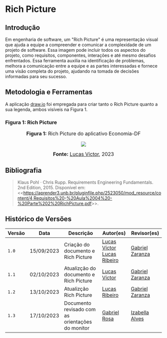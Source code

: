 # Rich Picture

## Introdução

Em engenharia de software, um "Rich Picture" é uma representação visual que ajuda a equipe a compreender e comunicar a complexidade de um projeto de software. Essa imagem pode incluir todos os aspectos do projeto, como requisitos, componentes, interações e até mesmo desafios enfrentados. Essa ferramenta auxilia na identificação de problemas, melhora a comunicação entre a equipe e as partes interessadas e fornece uma visão completa do projeto, ajudando na tomada de decisões informadas para seu sucesso.

## Metodologia e Ferramentas

A aplicação [draw.io](https://www.drawio.com/) foi empregada para criar tanto o Rich Picture quanto a sua legenda, ambos visíveis na Figura 1.

### Figura 1: Rich Picture

<div align="center">
<font size="3"><p style="text-align: center"><b>Figura 1:</b> Rich Picture do aplicativo Economia-DF</p></font>

<img src="https://github.com/Requisitos-de-Software/2023.2-Economia-DF/blob/main/docs/imagens/RichPicture.drawio.png?raw=true">

<font size="3"><p style="text-align: center"><b>Fonte:</b> <a href="https://github.com/lucas13032003">Lucas Víctor</a>, 2023</p></font>
</div>

## Bibliografia

> Klaus Pohl · Chris Rupp. Requirements Engineering Fundamentals. 2nd Edition, 2015. Disponível em: <<[https://aprender3.unb.br/pluginfile.php/2523050/mod_resource/content/4 Requisitos%20-%20Aula%2004%20-%20Parte%202%20RichPicture.pdf](https://aprender3.unb.br/pluginfile.php/2692740/mod_resource/content/2/Rastreabilidade.pdf)>>.

## Histórico de Versões

| Versão | Data       | Descrição                                        | Autor(es)                                                                                         | Revisor(es)                                        |
| ------ | ---------- | ------------------------------------------------ | ------------------------------------------------------------------------------------------------- | -------------------------------------------------- |
| `1.0`  | 15/09/2023 | Criação do documento e Rich Picture              | [Lucas Víctor](https://github.com/Lucas13032003) <br> [Lucas Ribeiro](https://github.com/lucassouzs) | [Gabriel Zaranza](https://github.com/gzaranza)     |
| `1.1`  | 02/10/2023 | Atualizção do documento e Rich Picture           | [Lucas Víctor](https://github.com/Lucas13032003)                                                  | [Gabriel Zaranza](https://github.com/gzaranza)     |
| `1.2`  | 13/10/2023 | Atualizção Rich Picture                          | [Lucas Ribeiro](https://github.com/lucassouzs)                                                    | [Gabriel Zaranza](https://github.com/gzaranza)     |
| `1.3`  | 17/10/2023 | Documento revisado com as orientações do monitor | [Gabriel Rosa](https://github.com/gabrielrosa09)                                                  | [Izabella Alves](https://github.com/izabellaalves) |